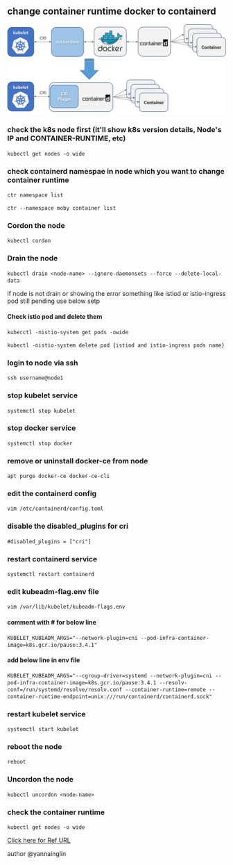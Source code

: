 ## change container runtime docker to containerd


![change from docker to containerd CRI](docker_containerd.png)




### check the k8s node first (it'll show k8s version details, Node's IP and CONTAINER-RUNTIME, etc)
```
kubectl get nodes -o wide
```

### check containerd namespae in node which you want to change container runtime
```
ctr namespace list
```
```
ctr --namespace moby container list
```
### Cordon the node
```
kubectl cordon
```
### Drain the node
```
kubectl drain <node-name> --ignore-daemonsets --force --delete-local-data
```
if node is not drain or showing the error something like istiod or istio-ingress pod still pending use below setp

#### Check istio pod and delete them

```
kubecctl -nistio-system get pods -owide
```

```
kubectl -nistio-system delete pod {istiod and istio-ingress pods name}
```
### login to node via ssh

```
ssh username@node1
```
### stop kubelet service
```
systemctl stop kubelet
```
### stop docker service
```
systemctl stop docker
```
### remove or uninstall docker-ce from node
```
apt purge docker-ce docker-ce-cli
```
### edit the containerd config
```
vim /etc/containerd/config.toml
```
### disable the disabled_plugins for cri
```
#disabled_plugins = ["cri"]
```
### restart containerd service
```
systemctl restart containerd
```
### edit kubeadm-flag.env file
```
vim /var/lib/kubelet/kubeadm-flags.env
```
#### comment with # for below line
```
KUBELET_KUBEADM_ARGS="--network-plugin=cni --pod-infra-container-image=k8s.gcr.io/pause:3.4.1"
```

#### add below line in env file

```
KUBELET_KUBEADM_ARGS="--cgroup-driver=systemd --network-plugin=cni --pod-infra-container-image=k8s.gcr.io/pause:3.4.1 --resolv-conf=/run/systemd/resolve/resolv.conf --container-runtime=remote --container-runtime-endpoint=unix:///run/containerd/containerd.sock"
```
### restart kubelet service
```
systemctl start kubelet
```
### reboot the node
```
reboot
```
### Uncordon the node
```
kubectl uncordon <node-name>
```

### check the container runtime
```
kubectl get nodes -o wide
```

[Click here for Ref URL](https://kruyt.org/migrate-docker-containerd-kubernetes/)

author @yannainglin




